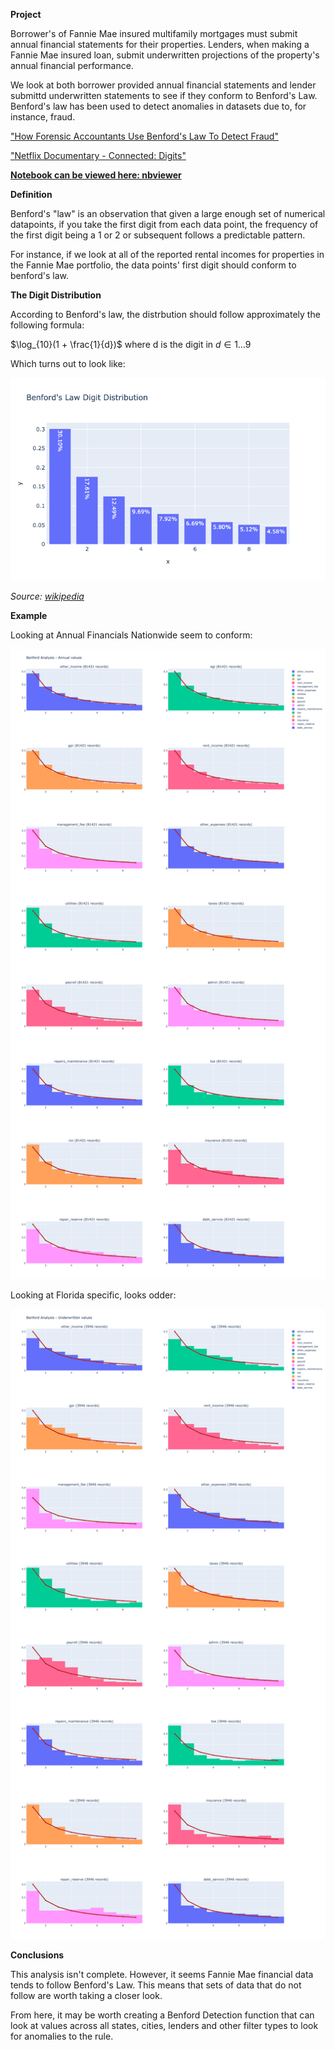 **Project**

Borrower's of Fannie Mae insured multifamily mortgages must submit annual financial statements for their properties. Lenders, when making a Fannie Mae insured loan, submit underwritten projections of the property's annual financial performance.

We look at both borrower provided annual financial statements and lender submittd underwritten statements to see if they conform to Benford's Law. Benford's law has been used to detect anomalies in datasets due to, for instance, fraud.

["How Forensic Accountants Use Benford's Law To Detect Fraud"](https://www.businessinsider.com/benfords-law-to-detect-financial-fraud-2014-12#:~:text=Most%20naturally%20occurring%20data%20sets,data%20and%20identify%20red%20flags)

["Netflix Documentary - Connected: Digits"](https://www.netflix.com/gb/title/81031737)

**[Notebook can be viewed here: nbviewer](https://nbviewer.jupyter.org/github/ZachariahRosenberg/Benfords-Law-FNMA_Financials/blob/master/Benfords%20Law%20and%20FNMA.ipynb)**

**Definition**

Benford's "law" is an observation that given a large enough set of numerical datapoints, if you take the first digit from each data point, the frequency of the first digit being a 1 or 2 or subsequent follows a predictable pattern.

For instance, if we look at all of the reported rental incomes for properties in the Fannie Mae portfolio, the data points' first digit should conform to benford's law.


**The Digit Distribution**

According to Benford's law, the distrbution should follow approximately the following formula:

$\log_{10}(1 + \frac{1}{d})$ where d is the digit in $d \in{1 \dots 9}$

Which turns out to look like:

![](./benford_dist.png)

*Source: [wikipedia](https://en.wikipedia.org/wiki/Benford%27s_law)*


**Example**

Looking at Annual Financials Nationwide seem to conform:

![](./benford_subplots.png)

Looking at Florida specific, looks odder:

![](./florida_benford_plots.png)

**Conclusions**

This analysis isn't complete. However, it seems Fannie Mae financial data tends to follow Benford's Law. This means that sets of data that do not follow are worth taking a closer look.

From here, it may be worth creating a Benford Detection function that can look at values across all states, cities, lenders and other filter types to look for anomalies to the rule.

